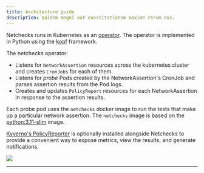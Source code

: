 ```yaml
---
title: Architecture guide
description: Quidem magni aut exercitationem maxime rerum eos.
---
```


Netchecks runs in Kubernetes as an [operator](https://kubernetes.io/docs/concepts/extend-kubernetes/operator/). The 
operator is implemented in Python using the [kopf](https://kopf.readthedocs.io/en/stable) framework.

The netchecks operator:
- Listens for `NetworkAssertion` resources across the kubernetes cluster and creates `CronJobs` for each of them.
- Listens for _probe_ Pods created by the NetworkAssertion's CronJob and parses assertion results from the Pod logs.
- Creates and updates `PolicyReport` resources for each NetworkAssertion in response to the assertion results.

Each probe pod uses the `netchecks` docker image to run the tests that make up a particular network assertion.
The `netchecks` image is based on the [python:3.11-slim](https://hub.docker.com/_/python) image.

[Kyverno's PolicyReporter](https://kyverno.github.io/policy-reporter/) is optionally installed alongside Netchecks to
provide a convenient way to expose metrics, view the results, and generate notifications.

![](/images/architecture/Netcheck-High-Level-Lifecycle.png)

---
